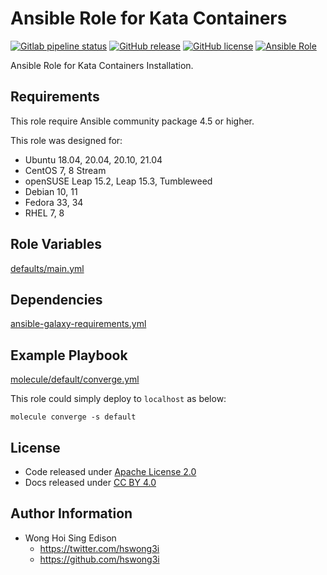 # Ansible Role for Kata Containers

[![Gitlab pipeline status](https://img.shields.io/gitlab/pipeline/alvistack/ansible-role-kata/master)](https://gitlab.com/alvistack/ansible-role-kata/-/pipelines)
[![GitHub release](https://img.shields.io/github/release/alvistack/ansible-role-kata.svg)](https://github.com/alvistack/ansible-role-kata/releases)
[![GitHub license](https://img.shields.io/github/license/alvistack/ansible-role-kata.svg)](https://github.com/alvistack/ansible-role-kata/blob/master/LICENSE)
[![Ansible Role](https://img.shields.io/badge/galaxy-alvistack.kata-blue.svg)](https://galaxy.ansible.com/alvistack/kata)

Ansible Role for Kata Containers Installation.

## Requirements

This role require Ansible community package 4.5 or higher.

This role was designed for:

  - Ubuntu 18.04, 20.04, 20.10, 21.04
  - CentOS 7, 8 Stream
  - openSUSE Leap 15.2, Leap 15.3, Tumbleweed
  - Debian 10, 11
  - Fedora 33, 34
  - RHEL 7, 8

## Role Variables

[defaults/main.yml](defaults/main.yml)

## Dependencies

[ansible-galaxy-requirements.yml](ansible-galaxy-requirements.yml)

## Example Playbook

[molecule/default/converge.yml](molecule/default/converge.yml)

This role could simply deploy to `localhost` as below:

    molecule converge -s default

## License

  - Code released under [Apache License 2.0](LICENSE)
  - Docs released under [CC BY 4.0](http://creativecommons.org/licenses/by/4.0/)

## Author Information

  - Wong Hoi Sing Edison
      - <https://twitter.com/hswong3i>
      - <https://github.com/hswong3i>
